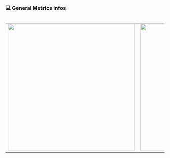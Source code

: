 ### :computer: General Metrics infos

<center style="width: 100%;height: 100%;overflow: hidden; position: relative;">
  <table style="position: absolute;top: 0;bottom: 0;left: 0; right: -17px;overflow-y: scroll;">
    <tr>
      <td>
        <img width="400px" align="left" src="https://github-readme-stats.vercel.app/api?username=mspaulo&show_icons=true&theme=dark&layout=compact" />
      </td>
      <td>
        <img width="400px" align="left" src="https://github-readme-stats.vercel.app/api/top-langs/?username=mspaulo&show_icons=true&theme=dark&layout=compact" />
      </td>
    </tr>  
  </table>
</center>

<!--
**mspaulo/mspaulo** is a ✨ _special_ ✨ repository because its `README.md` (this file) appears on your GitHub profile.
inspirado em: https://github.com/BrunaDanielle
-->
